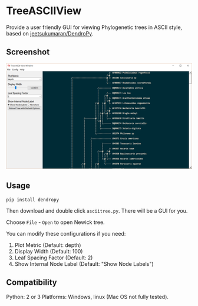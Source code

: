 TreeASCIIView
=============
Provide a user friendly GUI for viewing Phylogenetic trees in ASCII style,
based on [jeetsukumaran/DendroPy](https://github.com/jeetsukumaran/DendroPy).

Screenshot
----------
![TreeASCIIView](./data/screenshot2.png)

Usage
-----

    pip install dendropy

Then download and double click `asciitree.py`. There will be a GUI for you.

Choose `File` - `Open` to open Newick tree.

You can modify these configurations if you need:

1. Plot Metric (Default: depth)
2. Display Width (Default: 100)
3. Leaf Spacing Factor (Default: 2)
4. Show Internal Node Label (Default: "Show Node Labels")


Compatibility
-------------
Python: 2 or 3
Platforms: Windows, linux (Mac OS not fully tested).
